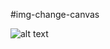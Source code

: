 #img-change-canvas

![alt text](https://github.com/MokusM/img-change-canvas/blob/master/src/img/preview.gif?raw=true)
